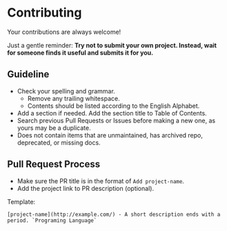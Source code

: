 # Contributing

Your contributions are always welcome!

Just a gentle reminder: **Try not to submit your own project. Instead, wait for someone finds it useful and submits it for you.**

## Guideline

- Check your spelling and grammar.
  - Remove any trailing whitespace.
  - Contents should be listed according to the English Alphabet.
- Add a section if needed. Add the section title to Table of Contents.
- Search previous Pull Requests or Issues before making a new one, as yours may be a duplicate.
- Does not contain items that are unmaintained, has archived repo, deprecated, or missing docs.

## Pull Request Process

- Make sure the PR title is in the format of `Add project-name`.
- Add the project link to PR description (optional).

Template:
```
[project-name](http://example.com/) - A short description ends with a period. `Programing Language`
```
